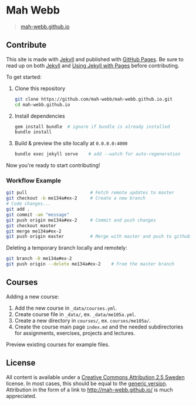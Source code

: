 Mah Webb
==================

> [mah-webb.github.io](http://mah-webb.github.io)

## Contribute

This site is made with [Jekyll](http://jekyllrb.com) and published with [GitHub Pages](https://pages.github.com/). Be sure to read up on both [Jekyll](http://jekyllrb.com) and [Using Jekyll with Pages](https://help.github.com/articles/using-jekyll-with-pages) before contributing.

To get started:

1. Clone this repository

    ```bash
    git clone https://github.com/mah-webb/mah-webb.github.io.git
    cd mah-webb.github.io
    ```

2. Install dependencies

    ```bash
    gem install bundle  # ignore if bundle is already installed
    bundle install
    ```

3. Build & preview the site locally at `0.0.0.0:4000`

    ```bash
    bundle exec jekyll serve    # add --watch for auto-regeneration
    ```

Now you're ready to start contributing!

### Workflow Example

```bash
git pull                        # Fetch remote updates to master
git checkout -b me134a#ex-2     # Create a new branch
# Code changes...
git add .                       
git commit -am "message"
git push origin me134a#ex-2     # Commit and push changes
git checkout master
git merge me134a#ex-2
git push origin master          # Merge with master and push to github
```

Deleting a temporary branch locally and remotely:

```bash
git branch -D me134a#ex-2
git push origin --delete me134a#ex-2    # From the master branch
```

## Courses

Adding a new course:

1. Add the new course in `_data/courses.yml`. 
2. Create course file in `_data/`, ex. `_data/me105a.yml`.
3. Create a new directory in `courses/`, ex. `courses/me105a/`.
4. Create the course main page `index.md` and the needed subdirectories for assignments, exercises, projects and lectures.

Preview existing courses for example files.

## License

All content is available under a [Creative Commons Attribution 2.5 Sweden](http://creativecommons.org/licenses/by/2.5/se/) license. In most cases, this should be equal to the [generic version](http://creativecommons.org/licenses/by/2.5/). Attribution in the form of a link to <http://mah-webb.github.io/> is much appreciated.
